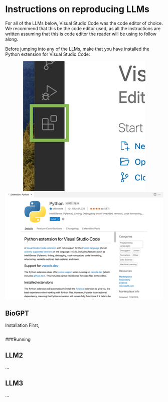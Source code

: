 # Instructions on reproducing LLMs

For all of the LLMs below, Visual Studio Code was the code editor of choice. We recommend that this be the code editor used, as all the instructions are written assuming that this is code editor the reader will be using to follow along.

Before jumping into any of the LLMs, make that you have installed the Python extension for Visual Studio Code:
<p align="center">
  <img src="images/Extensions-button.png" title="hover text">
  <img src="images/Python-Extension.png" alt="accessibility text">
</p>



## BioGPT
<bold>Installation</bold>
First, 

``` bash

```

###Running

## LLM2
...

## LLM3
...
